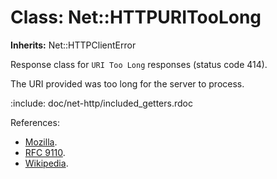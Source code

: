 # Class: Net::HTTPURITooLong
**Inherits:** Net::HTTPClientError
    

Response class for `URI Too Long` responses (status code 414).

The URI provided was too long for the server to process.

:include: doc/net-http/included_getters.rdoc

References:

*   [Mozilla](https://developer.mozilla.org/en-US/docs/Web/HTTP/Status/414).
*   [RFC
    9110](https://www.rfc-editor.org/rfc/rfc9110.html#name-414-uri-too-long).
*   [Wikipedia](https://en.wikipedia.org/wiki/List_of_HTTP_status_codes#414).



